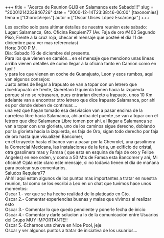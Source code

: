 +++
title = "Acerca de Reunion GLIB en Salamanca este Sabado!!!"
slug = "20001214233846726"
date = "2000-12-14T23:38:46-06:00"
[taxonomies]
tema = ["ChorosViejos"]
autor = ["Oscar Ulises López Escárcega"]
+++

Les escribo solo para ultimar detalles de nuestra reunion este sabado:  
Lugar: Salamanca, Gto. Oficina Requiem77 (Av. Faja de oro #403 Segundo
Piso, Frente a la cruz roja, checar el mensaje que posteé el dia 11 de
diciembre para ver mas referencias)  
Hora: 3:00 P.M.  
Dia: Sabado 16 de diciembre del presente.  
Para los que vienen en camión... en el mensaje que menciono unas líneas
arriba vienen detalles de como llegar a la oficina tanto en Camion como
en taxi!!  
y para los que vienen en coche de Guanajuato, Leon y esos rumbos, aqui
van algunos consejos:  
Justo antes de llegar a Irapuato se van a topar con un letrero que
dice:Irapuato de frente, Queretaro Izquierda tomen hacia la izquierda
porque si no se retrasaran, pues entrarian directo a Irapuato, unos 10
Km adelante van a encontrar otro letrero que dice Irapuato Salamanca,
por ahi es por donde deben de continuar....  
una vez que hayan tomado esa desviacion van a pasar encima de la
carretera libre hacia Salamanca, ahi arriba del puente ,se van a topar
con el letrero que dice Salamanca Libre tomen por ahi, al llegar a
Salamanca se van a topar con una glorieta, uno de los caminos sigue
derecho, doblando por la glorieta hacia la izquierda, es faja de Oro,
sigan todo derecho por faja de oro hasta que visualizen Bancomer,  
en el trrayecto hasta el banco van a pasar por la Chevrolet, una
gasolinera la Comercial Mexicana, las instalaciones de la feria, un
edificio de cristal, otra gasolinera mas y Famsa ( que esta en esquina
de faja de oro y Felipe Angeles) en ese orden, y como a 50 Mts de Famsa
esta Bancomer y ahi, Mi oficina!! Ojala este claro este mensaje, si no
todavia tienen el dia de mañana para postear sus comentarios.  
Saludos Requiem77  
Ahh!! aqui estan algunos de los puntos mas importantes a tratar en
nuestra reunion, tal como se los escribi a Leo en un chat que tuvimos
hace unos momentos:  
Oscar 1.- ver que se ha hecho realidad de lo platicado en Gto.  
Oscar 2.- Comentar experiencias buenas y malas que vivimos al realizar
esto  
Oscar 3.- Comentar lo que quedo pendiente y ponerle fecha de inicio  
Oscar 4.- Comentar y darle solucion a lo de la comunicacion entre
Usuarios del Grupo MUY IMPORTANTE!!  
Oscar 5.-Echarnos una cheve en Nice Pool, jeje  
Oscar y ver algunos puntos a tratar de iniciativa de los usuarios...

